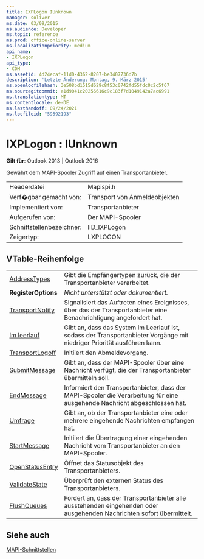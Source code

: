 ```yaml
---
title: IXPLogon IUnknown
manager: soliver
ms.date: 03/09/2015
ms.audience: Developer
ms.topic: reference
ms.prod: office-online-server
ms.localizationpriority: medium
api_name:
- IXPLogon
api_type:
- COM
ms.assetid: 4d24ecaf-11d0-4362-8207-be3407736d7b
description: 'Letzte Änderung: Montag, 9. März 2015'
ms.openlocfilehash: 3e508bd1515d629c8f53c0742fd55fdc0c2c5f67
ms.sourcegitcommit: a1d9041c20256616c9c183f7d1049142a7ac6991
ms.translationtype: MT
ms.contentlocale: de-DE
ms.lasthandoff: 09/24/2021
ms.locfileid: "59592193"
---
```

# <a name="ixplogon--iunknown"></a>IXPLogon : IUnknown

  
  
**Gilt für**: Outlook 2013 | Outlook 2016 
  
Gewährt dem MAPI-Spooler Zugriff auf einen Transportanbieter. 
  
|||
|:-----|:-----|
|Headerdatei  <br/> |Mapispi.h  <br/> |
|Verf�gbar gemacht von:  <br/> |Transport von Anmeldeobjekten  <br/> |
|Implementiert von:  <br/> |Transportanbieter  <br/> |
|Aufgerufen von:  <br/> |Der MAPI-Spooler  <br/> |
|Schnittstellenbezeichner:  <br/> |IID_IXPLogon  <br/> |
|Zeigertyp:  <br/> |LXPLOGON  <br/> |
   
## <a name="vtable-order"></a>VTable-Reihenfolge

|||
|:-----|:-----|
|[AddressTypes](ixplogon-addresstypes.md) <br/> |Gibt die Empfängertypen zurück, die der Transportanbieter verarbeitet.  <br/> |
|**RegisterOptions** <br/> | *Nicht unterstützt oder dokumentiert.*  <br/> |
|[TransportNotify](ixplogon-transportnotify.md) <br/> |Signalisiert das Auftreten eines Ereignisses, über das der Transportanbieter eine Benachrichtigung angefordert hat.  <br/> |
|[Im leerlauf](ixplogon-idle.md) <br/> |Gibt an, dass das System im Leerlauf ist, sodass der Transportanbieter Vorgänge mit niedriger Priorität ausführen kann.  <br/> |
|[TransportLogoff](ixplogon-transportlogoff.md) <br/> |Initiiert den Abmeldevorgang.  <br/> |
|[SubmitMessage](ixplogon-submitmessage.md) <br/> |Gibt an, dass der MAPI-Spooler über eine Nachricht verfügt, die der Transportanbieter übermitteln soll.  <br/> |
|[EndMessage](ixplogon-endmessage.md) <br/> |Informiert den Transportanbieter, dass der MAPI-Spooler die Verarbeitung für eine ausgehende Nachricht abgeschlossen hat.  <br/> |
|[Umfrage](ixplogon-poll.md) <br/> |Gibt an, ob der Transportanbieter eine oder mehrere eingehende Nachrichten empfangen hat.  <br/> |
|[StartMessage](ixplogon-startmessage.md) <br/> |Initiiert die Übertragung einer eingehenden Nachricht vom Transportanbieter an den MAPI-Spooler.  <br/> |
|[OpenStatusEntry](ixplogon-openstatusentry.md) <br/> |Öffnet das Statusobjekt des Transportanbieters.  <br/> |
|[ValidateState](ixplogon-validatestate.md) <br/> |Überprüft den externen Status des Transportanbieters.  <br/> |
|[FlushQueues](ixplogon-flushqueues.md) <br/> |Fordert an, dass der Transportanbieter alle ausstehenden eingehenden oder ausgehenden Nachrichten sofort übermittelt.  <br/> |
   
## <a name="see-also"></a>Siehe auch



[MAPI-Schnittstellen](mapi-interfaces.md)

